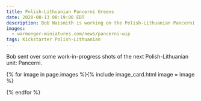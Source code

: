 ```yaml
---
title: Polish-Lithuanian Pancerni Greens
date: 2020-08-13 08:19:00 EDT
description: Bob Naismith is working on the Polish-Lithuanian Pancerni.
images:
  - warmonger-miniatures.com/news/pancerni-wip
tags: Kickstarter Polish-Lithuanian
---
```

Bob sent over some work-in-progress shots of the next Polish-Lithuanian unit: Pancerni.

{% for image in page.images %}{% include image_card.html image = image %}

{% endfor %}
